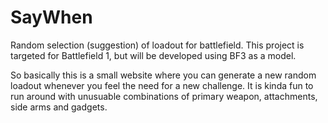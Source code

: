 # SayWhen
Random selection (suggestion) of loadout for battlefield. This project is targeted for Battlefield 1, but will be developed using BF3 as a model.

So basically this is a small website where you can generate a new random loadout whenever you feel the need for a new challenge. It is kinda fun to run around with unusuable combinations of primary weapon, attachments, side arms and gadgets.
